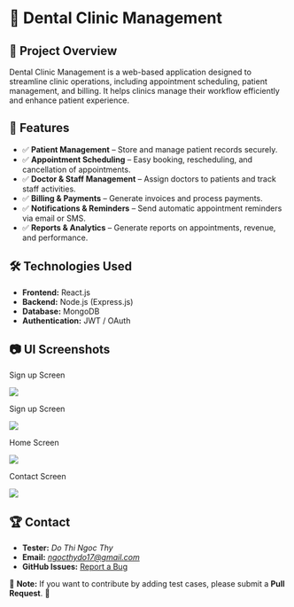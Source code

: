 # 🦷 Dental Clinic Management

## 📌 Project Overview
Dental Clinic Management is a web-based application designed to streamline clinic operations, including appointment scheduling, patient management, and billing. It helps clinics manage their workflow efficiently and enhance patient experience.

## 🚀 Features
- ✅ **Patient Management** – Store and manage patient records securely.
- ✅ **Appointment Scheduling** – Easy booking, rescheduling, and cancellation of appointments.
- ✅ **Doctor & Staff Management** – Assign doctors to patients and track staff activities.
- ✅ **Billing & Payments** – Generate invoices and process payments.
- ✅ **Notifications & Reminders** – Send automatic appointment reminders via email or SMS.
- ✅ **Reports & Analytics** – Generate reports on appointments, revenue, and performance.

## 🛠️ Technologies Used
- **Frontend:** React.js
- **Backend:** Node.js (Express.js)
- **Database:** MongoDB
- **Authentication:** JWT / OAuth

## 📷 UI Screenshots
Sign up Screen

<img src="https://github.com/user-attachments/assets/09387899-9515-4ec1-b840-8f765904861e" >

Sign up Screen

<img src="https://github.com/user-attachments/assets/0a0e834f-f696-4341-a67d-04f9ad9aee7e" >

Home Screen

<img src="https://github.com/user-attachments/assets/e374260e-14c2-4879-aa1f-11a95e23cbf1" >

Contact Screen

<img src="https://github.com/user-attachments/assets/090143cd-db21-49a0-83fc-1828600385c5" >

## 🏆 Contact
- **Tester:** *Do Thi Ngoc Thy*  
- **Email:** *ngocthydo17@gmail.com*  
- **GitHub Issues:** [Report a Bug](https://github.com/ngocthydo17/coffee-shop-management/issues)  

📌 **Note:** If you want to contribute by adding test cases, please submit a **Pull Request**. 🚀  


